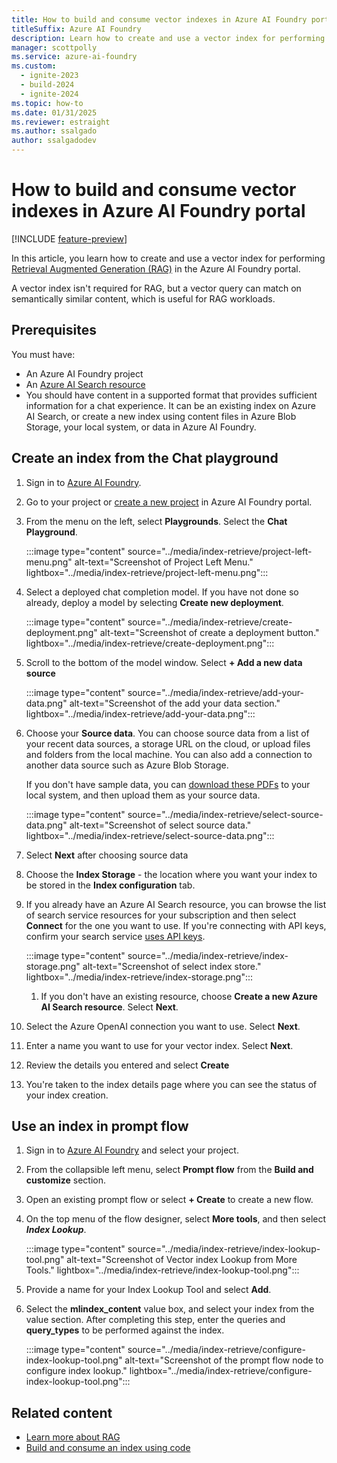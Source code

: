 ```yaml
---
title: How to build and consume vector indexes in Azure AI Foundry portal
titleSuffix: Azure AI Foundry
description: Learn how to create and use a vector index for performing Retrieval Augmented Generation (RAG).
manager: scottpolly
ms.service: azure-ai-foundry
ms.custom:
  - ignite-2023
  - build-2024
  - ignite-2024
ms.topic: how-to
ms.date: 01/31/2025
ms.reviewer: estraight
ms.author: ssalgado
author: ssalgadodev
---
```


# How to build and consume vector indexes in Azure AI Foundry portal

[!INCLUDE [feature-preview](../includes/feature-preview.md)]

In this article, you learn how to create and use a vector index for performing [Retrieval Augmented Generation (RAG)](../concepts/retrieval-augmented-generation.md) in the Azure AI Foundry portal.

A vector index isn't required for RAG, but a vector query can match on semantically similar content, which is useful for RAG workloads.

## Prerequisites

You must have:
- An Azure AI Foundry project
- An [Azure AI Search resource](/azure/search/search-create-service-portal)
- You should have content in a supported format that provides sufficient information for a chat experience. It can be an existing index on Azure AI Search, or create a new index using content files in Azure Blob Storage, your local system, or data in Azure AI Foundry.

## Create an index from the Chat playground

1. Sign in to [Azure AI Foundry](https://ai.azure.com).
1. Go to your project or [create a new project](../how-to/create-projects.md) in Azure AI Foundry portal.
1. From the menu on the left, select **Playgrounds**. Select the **Chat Playground**.

    :::image type="content" source="../media/index-retrieve/project-left-menu.png" alt-text="Screenshot of Project Left Menu." lightbox="../media/index-retrieve/project-left-menu.png":::

1. Select a deployed chat completion model. If you have not done so already, deploy a model by selecting **Create new deployment**.

   :::image type="content" source="../media/index-retrieve/create-deployment.png" alt-text="Screenshot of create a deployment button." lightbox="../media/index-retrieve/create-deployment.png":::
   
1. Scroll to the bottom of the model window. Select **+ Add a new data source**

   :::image type="content" source="../media/index-retrieve/add-your-data.png" alt-text="Screenshot of the add your data section." lightbox="../media/index-retrieve/add-your-data.png":::
   
1. Choose your **Source data**. You can choose source data from a list of your recent data sources, a storage URL on the cloud, or upload files and folders from the local machine. You can also add a connection to another data source such as Azure Blob Storage.

   If you don't have sample data, you can [download these PDFs](https://github.com/Azure-Samples/azure-search-sample-data/tree/main/health-plan) to your local system, and then upload them as your source data.

    :::image type="content" source="../media/index-retrieve/select-source-data.png" alt-text="Screenshot of select source data." lightbox="../media/index-retrieve/select-source-data.png":::

1. Select **Next** after choosing source data
1. Choose the **Index Storage** - the location where you want your index to be stored in the **Index configuration** tab. 
1. If you already have an Azure AI Search resource, you can browse the list of search service resources for your subscription and then select **Connect** for the one you want to use. If you're connecting with API keys, confirm your search service [uses API keys](/azure/search/search-security-api-keys).

    :::image type="content" source="../media/index-retrieve/index-storage.png" alt-text="Screenshot of select index store." lightbox="../media/index-retrieve/index-storage.png":::

    1. If you don't have an existing resource, choose **Create a new Azure AI Search resource**. Select **Next**.
  
1. Select the Azure OpenAI connection you want to use. Select **Next**.
    
1. Enter a name you want to use for your vector index. Select **Next**.
1. Review the details you entered and select **Create**
1. You're taken to the index details page where you can see the status of your index creation.

## Use an index in prompt flow

1. Sign in to [Azure AI Foundry](https://ai.azure.com) and select your project. 
1. From the collapsible left menu, select **Prompt flow** from the **Build and customize** section.
1. Open an existing prompt flow or select **+ Create** to create a new flow.
1. On the top menu of the flow designer, select **More tools**, and then select ***Index Lookup***.

    :::image type="content" source="../media/index-retrieve/index-lookup-tool.png" alt-text="Screenshot of Vector index Lookup from More Tools." lightbox="../media/index-retrieve/index-lookup-tool.png":::

1. Provide a name for your Index Lookup Tool and select **Add**.
1. Select the **mlindex_content** value box, and select your index from the value section. After completing this step, enter the queries and **query_types** to be performed against the index.

   :::image type="content" source="../media/index-retrieve/configure-index-lookup-tool.png" alt-text="Screenshot of the prompt flow node to configure index lookup." lightbox="../media/index-retrieve/configure-index-lookup-tool.png":::



## Related content

- [Learn more about RAG](../concepts/retrieval-augmented-generation.md)
- [Build and consume an index using code](../tutorials/copilot-sdk-create-resources.md)
